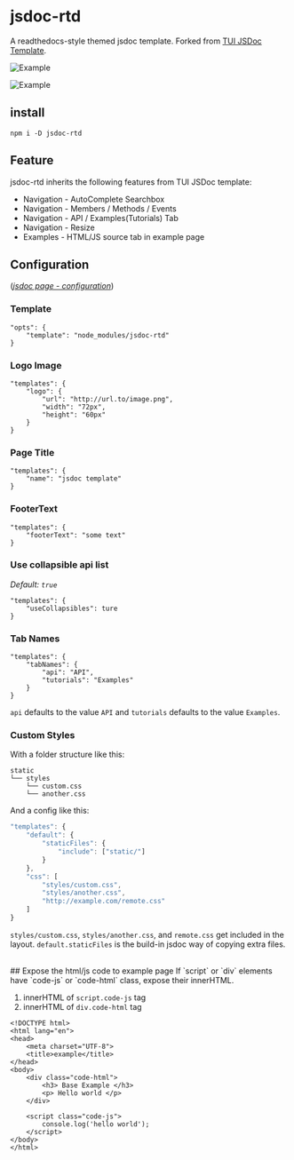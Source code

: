 # jsdoc-rtd
A readthedocs-style themed jsdoc template. Forked from [TUI JSDoc Template](https://github.com/nhnent/tui.jsdoc-template).

![Example](https://cloud.githubusercontent.com/assets/213060/23259167/0dd22ca4-f9cc-11e6-9d5e-3ed926c85296.png)

![Example](https://cloud.githubusercontent.com/assets/213060/23260127/a865491e-f9d0-11e6-8748-35b430d8c68a.png)

## install
```
npm i -D jsdoc-rtd
```

## Feature
jsdoc-rtd inherits the following features from TUI JSDoc template:

* Navigation - AutoComplete Searchbox
* Navigation - Members / Methods / Events
* Navigation - API / Examples(Tutorials) Tab
* Navigation - Resize
* Examples - HTML/JS source tab in example page

## Configuration
([*jsdoc page - configuration*](http://usejsdoc.org/about-configuring-jsdoc.html#incorporating-command-line-options-into-the-configuration-file))

### Template
```
"opts": {
    "template": "node_modules/jsdoc-rtd"
}
```

### Logo Image
```
"templates": {
    "logo": {
        "url": "http://url.to/image.png",
        "width": "72px",
        "height": "60px"
    }
}
```

### Page Title
```
"templates": {
    "name": "jsdoc template"
}
```

### FooterText
```
"templates": {
    "footerText": "some text"
}
```

### Use collapsible api list
*Default: `true`*
```
"templates": {
    "useCollapsibles": ture
}
```

### Tab Names
```
"templates": {
    "tabNames": {
        "api": "API",
        "tutorials": "Examples"
    }
}
```

`api` defaults to the value `API` and `tutorials` defaults to the value `Examples`.

### Custom Styles
With a folder structure like this:
```
static
└── styles
    └── custom.css
    └── another.css
```
And a config like this:
```js
"templates": {
    "default": {
        "staticFiles": {
            "include": ["static/"]
        }
    },
    "css": [
        "styles/custom.css",
        "styles/another.css",
        "http://example.com/remote.css"
    ]
}
```

`styles/custom.css`, `styles/another.css`, and `remote.css` get included in the layout.
`default.staticFiles` is the build-in jsdoc way of copying extra files.

<br>
## Expose the html/js code to example page
If `script` or `div` elements have `code-js` or `code-html` class, expose their innerHTML.

1. innerHTML of `script.code-js` tag
2. innerHTML of `div.code-html` tag

```
<!DOCTYPE html>
<html lang="en">
<head>
    <meta charset="UTF-8">
    <title>example</title>
</head>
<body>
    <div class="code-html">
        <h3> Base Example </h3>
        <p> Hello world </p>
    </div>

    <script class="code-js">
        console.log('hello world');
    </script>
</body>
</html>

```

